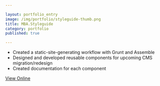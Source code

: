 ```yaml
---

layout: portfolio_entry  
image: /img/portfolio/styleguide-thumb.png 
title: MBA.Styleguide 
category: portfolio  
published: true  

---
```


- Created a static-site-generating workflow with Grunt and Assemble
- Designed and developed reusable components for upcoming CMS migration/redesign
- Created documentation for each component

<a class="button" href="http://styleguide.joshfry.me" target="_blank">View Online</a>

